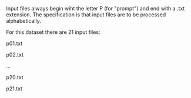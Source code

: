 Input files always begin wiht the letter P (for "prompt") and end with a .txt extension.  The specification is that input files are to be processed alphabetically.

For this dataset there are 21 input files:

p01.txt

p02.txt

...

p20.txt

p21.txt

